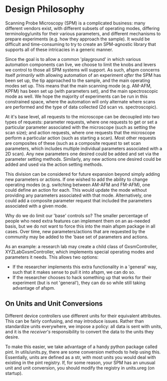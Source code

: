 # Design Philosophy

Scanning Probe Microscopy (SPM) is a complicated business: many different vendors exist, with different subsets of operating modes, differing terminology/units for their various parameters, and different mechanisms to prepare experiments (e.g. how they approach the sample). It would be difficult and time-consuming to try to create an SPM-agnostic library that supports all of these intricacies in a generic manner.

Since the goal is to allow a common 'playground' in which various automation components can live, we choose to limit the knobs and levers we control to those all SPM systems will support. As such, afspm concerns itself *primarily* with allowing automation of an experiment *after* the SPM has been set up, the tip approached to the sample, and the main operating modes set up. This means that the main scanning mode (e.g. AM-AFM, KPFM) has been set up (with parameters set), and the main spectroscopic mode as well. We hope the majority of experiments can be run in this constrained space, where the automation will only alternate where scans are performed and the type of data collected (2d scan vs. spectroscopic).

At it's base level, all requests to the microscope can be decoupled into two types of requests: parameter requests, where one requests to get or set a particular parameter associated with the microscope (such as setting the scan size); and action requests, where one requests that the microscope perform a particular action (such as starting a scan). Most other requests are composites of these (such as a composite request to set scan parameters, which includes multiple individual parameters associated with a 2D scan). Any new parameters one desired could be added and set via the parameter setting methods. Similarly, any new actions one desired could be added and used via the action setting methods.

This division can be considered for future expansion beyond simply adding new parameters or actions.
If one wished to add the ability to change operating modes (e.g. switching between AM-AFM and FM-AFM), one could define an action for each. This would update the mode without providing any parameters associated with that mode. Alternatively, one could add a composite parameter request that included the parameters associated with a given mode.

Why do we do limit our 'base' controls so? The smaller percentage of people who need extra features can implement them on an as-needed basis, but we do not want to force this into the main afspm package in all cases. Over time, new parameters/actions that are requested by the community may be added to the 'base set of parameters and actions.

As an example: a research lab may create a child class of GxsmController, XYZLabGxsmController, which implements special operating modes and parameters it needs. This allows two options:
- If the researcher implements this extra functionality in a 'general' way, such that it makes sense to pull it into afspm, we can do so.
- If the researcher chooses to hack something up that works for their experiment (but is not 'general'), they can do so while still taking advantage of afspm.

## On Units and Unit Conversions

Different device controllers use different units for their equivalent attributes. This can be fairly confusing, and may introduce issues. Rather than standardize units everywhere, we impose a policy: all data is sent with units, and it is the *receiver's* responsibility to convert the data to the units they desire.

To make this easier, we take advantage of a handy python package called pint. In utils/units.py, there are some conversion methods to help using this. Essentially, units are defined as a str, with most units you would deal with existing in the pint registry. If, for some reason, your SPM has an unusual unit and unit conversion, you should modify the registry in units.ureg (on startup).

